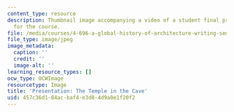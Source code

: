 ```yaml
---
content_type: resource
description: Thumbnail image accompanying a video of a student final presentation
  for the course.
file: /media/courses/4-696-a-global-history-of-architecture-writing-seminar-spring-2008/457c36d184acbaf4e3d04d9a0e1f20f2_6.jpg
file_type: image/jpeg
image_metadata:
  caption: ''
  credit: ''
  image-alt: ''
learning_resource_types: []
ocw_type: OCWImage
resourcetype: Image
title: 'Presentation: The Temple in the Cave'
uid: 457c36d1-84ac-baf4-e3d0-4d9a0e1f20f2
---
```

